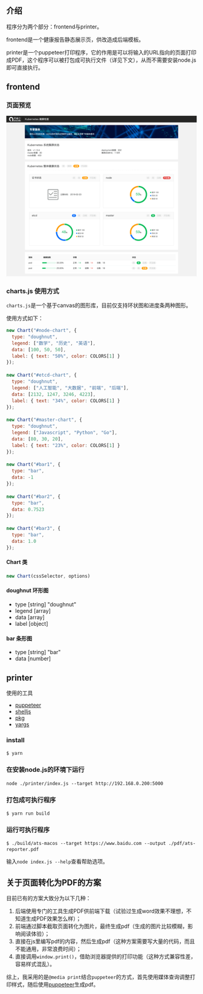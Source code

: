 ## 介绍

程序分为两个部分：frontend与printer。

frontend是一个健康报告静态展示页，供改造成后端模板。

printer是一个puppeteer打印程序，它的作用是可以将输入的URL指向的页面打印成PDF，这个程序可以被打包成可执行文件（详见下文），从而不需要安装node.js即可直接执行。

## frontend

### 页面预览

![capture](./capture.png)

### charts.js 使用方式

`charts.js`是一个基于canvas的图形库，目前仅支持环状图和进度条两种图形。

使用方式如下：

```javascript
new Chart("#node-chart", {
  type: "doughnut",
  legend: ["数学", "历史", "英语"],
  data: [100, 50, 50],
  label: { text: "50%", color: COLORS[1] }
});

new Chart("#etcd-chart", {
  type: "doughnut",
  legend: ["人工智能", "大数据", "前端", "后端"],
  data: [2132, 1247, 3246, 4223],
  label: { text: "34%", color: COLORS[1] }
});

new Chart("#master-chart", {
  type: "doughnut",
  legend: ["Javascript", "Python", "Go"],
  data: [80, 30, 20],
  label: { text: "23%", color: COLORS[1] }
});

new Chart("#bar1", {
  type: "bar",
  data: -1
});

new Chart("#bar2", {
  type: "bar",
  data: 0.7523
});

new Chart("#bar3", {
  type: "bar",
  data: 1.0
});
```

#### Chart 类

```js
new Chart(cssSelector, options)
```

#### doughnut 环形图

- type [string] "doughnut"
- legend [array] 
- data [array]
- label [object]

#### bar 条形图

- type [string] "bar"
- data [number]

## printer

使用的工具

- [puppeteer](https://github.com/shelljs/shelljs)
- [shelljs](https://github.com/shelljs/shelljs)
- [pkg](https://github.com/zeit/pkg)
- [yargs](https://github.com/yargs/yargs)

### install

```shell
$ yarn
```

### 在安装node.js的环境下运行

```shell
node ./printer/index.js --target http://192.168.0.200:5000
```

### 打包成可执行程序

```shel
$ yarn run build
```

### 运行可执行程序

```shell
$ ./build/ats-macos --target https://www.baidu.com --output ./pdf/ats-reporter.pdf
```

输入`node index.js --help`查看帮助选项。

## 关于页面转化为PDF的方案

目前已有的方案大致分为以下几种：

1. 后端使用专门的工具生成PDF供前端下载（试验过生成word效果不理想，不知道生成PDF效果怎么样）；
2. 前端通过脚本截取页面转化为图片，最终生成pdf（生成的图片比较模糊，影响阅读体验）；
3. 直接在js里编写pdf的内容，然后生成pdf（这种方案需要写大量的代码，而且不能通用，非常浪费时间）；
4. 直接调用`window.print()`，借助浏览器提供的打印功能（这种方式兼容性差，容易样式混乱）。

综上，我采用的是`@media print`结合`puppeteer`的方式，首先使用媒体查询调整打印样式，随后使用[puppeteer](https://github.com/GoogleChrome/puppeteer)生成pdf。